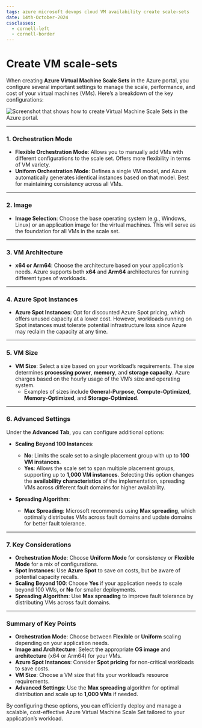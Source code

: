 ```yaml
---
tags: azure microsoft devops cloud VM availability create scale-sets
date: 14th-October-2024
cssclasses:
  - cornell-left
  - cornell-border
---
```


# Create VM scale-sets

When creating **Azure Virtual Machine Scale Sets** in the Azure portal, you configure several important settings to manage the scale, performance, and cost of your virtual machines (VMs). Here’s a breakdown of the key configurations:

![Screenshot that shows how to create Virtual Machine Scale Sets in the Azure portal.](https://learn.microsoft.com/en-us/training/wwl-azure/configure-virtual-machine-availability/media/implement-scale-sets-61516afb.png)

---

### **1. Orchestration Mode**

- **Flexible Orchestration Mode**: Allows you to manually add VMs with different configurations to the scale set. Offers more flexibility in terms of VM variety.
- **Uniform Orchestration Mode**: Defines a single VM model, and Azure automatically generates identical instances based on that model. Best for maintaining consistency across all VMs.

---

### **2. Image**

- **Image Selection**: Choose the base operating system (e.g., Windows, Linux) or an application image for the virtual machines. This will serve as the foundation for all VMs in the scale set.

---

### **3. VM Architecture**

- **x64 or Arm64**: Choose the architecture based on your application’s needs. Azure supports both **x64** and **Arm64** architectures for running different types of workloads.

---

### **4. Azure Spot Instances**

- **Azure Spot Instances**: Opt for discounted Azure Spot pricing, which offers unused capacity at a lower cost. However, workloads running on Spot instances must tolerate potential infrastructure loss since Azure may reclaim the capacity at any time.

---

### **5. VM Size**

- **VM Size**: Select a size based on your workload’s requirements. The size determines **processing power**, **memory**, and **storage capacity**. Azure charges based on the hourly usage of the VM’s size and operating system.
    - Examples of sizes include **General-Purpose**, **Compute-Optimized**, **Memory-Optimized**, and **Storage-Optimized**.

---

### **6. Advanced Settings**

Under the **Advanced Tab**, you can configure additional options:

- **Scaling Beyond 100 Instances**:
    
    - **No**: Limits the scale set to a single placement group with up to **100 VM instances**.
    - **Yes**: Allows the scale set to span multiple placement groups, supporting up to **1,000 VM instances**. Selecting this option changes the **availability characteristics** of the implementation, spreading VMs across different fault domains for higher availability.
- **Spreading Algorithm**:
    
    - **Max Spreading**: Microsoft recommends using **Max spreading**, which optimally distributes VMs across fault domains and update domains for better fault tolerance.

---

### **7. Key Considerations**

- **Orchestration Mode**: Choose **Uniform Mode** for consistency or **Flexible Mode** for a mix of configurations.
- **Spot Instances**: Use **Azure Spot** to save on costs, but be aware of potential capacity recalls.
- **Scaling Beyond 100**: Choose **Yes** if your application needs to scale beyond 100 VMs, or **No** for smaller deployments.
- **Spreading Algorithm**: Use **Max spreading** to improve fault tolerance by distributing VMs across fault domains.

---

### **Summary of Key Points**

- **Orchestration Mode**: Choose between **Flexible** or **Uniform** scaling depending on your application needs.
- **Image and Architecture**: Select the appropriate **OS image** and **architecture** (x64 or Arm64) for your VMs.
- **Azure Spot Instances**: Consider **Spot pricing** for non-critical workloads to save costs.
- **VM Size**: Choose a VM size that fits your workload’s resource requirements.
- **Advanced Settings**: Use the **Max spreading** algorithm for optimal distribution and scale up to **1,000 VMs** if needed.

By configuring these options, you can efficiently deploy and manage a scalable, cost-effective Azure Virtual Machine Scale Set tailored to your application’s workload.